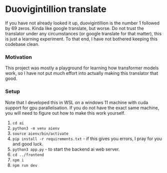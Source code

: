# Duovigintillion translate
If you have not already looked it up, duovigintillion is the number 1 followed by 69 zeros. Kinda like google translate, but worse. Do not trust the translator under any circumstances (or google translate for that matter), this is just a learning experiment. To that end, I have not bothered keeping this codebase clean.

### Motivation
This project was mostly a playground for learning how transformer models work, so I have not put much effort into actually making this translator that good.

### Setup
Note that I developed this in WSL on a windows 11 machine with cuda support for gpu parallelisation. If you do not have the exact same machine, you will need to figure out how to make this work yourself.

1. `cd ai`
2. `python3 -m venv aienv`
3. `source aienv/bin/activate`
4. `pip install -r requirements.txt` - if this gives you errors, I pray for you and good luck.
5. `python3 app.py` - to start the backend ai web server.
6. `cd ../frontend`
7. `npm i`
8. `npm run dev`
